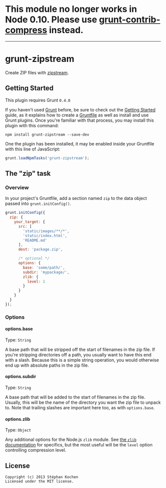 # This module no longer works in Node 0.10. Please use [grunt-contrib-compress] instead.

 [grunt-contrib-compress]: https://github.com/gruntjs/grunt-contrib-compress
 
---

# grunt-zipstream

Create ZIP files with [zipstream].

 [zipstream]: https://github.com/wellawaretech/node-zipstream

## Getting Started

This plugin requires Grunt `0.4.0`

If you haven't used [Grunt](http://gruntjs.com/) before, be sure to check out
the [Getting Started](http://gruntjs.com/getting-started) guide, as it explains
how to create a [Gruntfile](http://gruntjs.com/sample-gruntfile) as well as
install and use Grunt plugins. Once you're familiar with that process, you may
install this plugin with this command:

```shell
npm install grunt-zipstream --save-dev
```

One the plugin has been installed, it may be enabled inside your Gruntfile with
this line of JavaScript:

```js
grunt.loadNpmTasks('grunt-zipstream');
```

## The "zip" task

### Overview
In your project's Gruntfile, add a section named `zip` to the data object
passed into `grunt.initConfig()`.

```js
grunt.initConfig({
  zip: {
    your_target: {
      src: [
        'static/images/**/*',
        'static/index.html',
        'README.md'
      ],
      dest: 'package.zip',

      /* optional */
      options: {
        base: 'some/path/',
        subdir: 'mypackage/',
        zlib: {
          level: 1
        }
      }
    }
  }
});
```

### Options

#### options.base
Type: `String`

A base path that will be stripped off the start of filenames in the zip file.
If you're stripping directories off a path, you usually want to have this end
with a slash. Because this is a simple string operation, you would otherwise
end up with absolute paths in the zip file.

#### options.subdir
Type: `String`

A base path that will be added to the start of filenames in the zip file.
Usually, this will be the name of the directory you want the zip file to unpack
to. Note that trailing slashes are important here too, as with `options.base`.

#### options.zlib
Type: `Object`

Any additional options for the Node.js `zlib` module. See
[the `zlib` documentation] for specifics, but the most useful will be the
`level` option controlling compression level.

 [the `zlib` documentation]: http://nodejs.org/api/zlib.html#zlib_options

## License

    Copyright (c) 2013 Stéphan Kochen
    Licensed under the MIT license.
